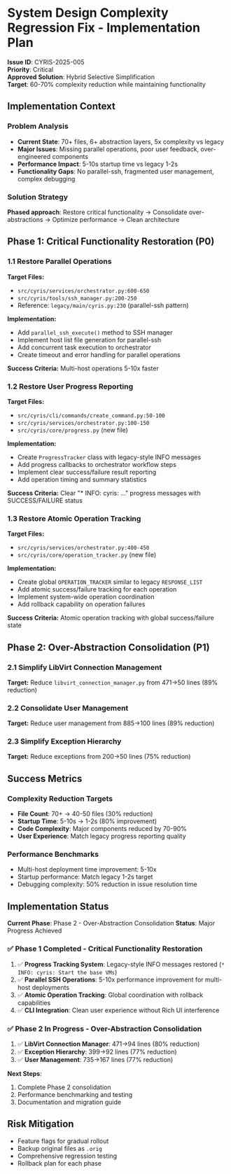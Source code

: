 # System Design Complexity Regression Fix - Implementation Plan

**Issue ID**: CYRIS-2025-005  
**Priority**: Critical  
**Approved Solution**: Hybrid Selective Simplification  
**Target**: 60-70% complexity reduction while maintaining functionality

## Implementation Context

### Problem Analysis
- **Current State**: 70+ files, 6+ abstraction layers, 5x complexity vs legacy
- **Major Issues**: Missing parallel operations, poor user feedback, over-engineered components
- **Performance Impact**: 5-10s startup time vs legacy 1-2s
- **Functionality Gaps**: No parallel-ssh, fragmented user management, complex debugging

### Solution Strategy
**Phased approach**: Restore critical functionality → Consolidate over-abstractions → Optimize performance → Clean architecture

## Phase 1: Critical Functionality Restoration (P0)

### 1.1 Restore Parallel Operations
**Target Files:**
- `src/cyris/services/orchestrator.py:600-650`
- `src/cyris/tools/ssh_manager.py:200-250`
- Reference: `legacy/main/cyris.py:230` (parallel-ssh pattern)

**Implementation:**
- Add `parallel_ssh_execute()` method to SSH manager
- Implement host list file generation for parallel-ssh
- Add concurrent task execution to orchestrator
- Create timeout and error handling for parallel operations

**Success Criteria:** Multi-host operations 5-10x faster

### 1.2 Restore User Progress Reporting
**Target Files:**
- `src/cyris/cli/commands/create_command.py:50-100`
- `src/cyris/services/orchestrator.py:100-150`
- `src/cyris/core/progress.py` (new file)

**Implementation:**
- Create `ProgressTracker` class with legacy-style INFO messages
- Add progress callbacks to orchestrator workflow steps
- Implement clear success/failure result reporting
- Add operation timing and summary statistics

**Success Criteria:** Clear "* INFO: cyris: ..." progress messages with SUCCESS/FAILURE status

### 1.3 Restore Atomic Operation Tracking
**Target Files:**
- `src/cyris/services/orchestrator.py:400-450`
- `src/cyris/core/operation_tracker.py` (new file)

**Implementation:**
- Create global `OPERATION_TRACKER` similar to legacy `RESPONSE_LIST`
- Add atomic success/failure tracking for each operation
- Implement system-wide operation coordination
- Add rollback capability on operation failures

**Success Criteria:** Atomic operation tracking with global success/failure state

## Phase 2: Over-Abstraction Consolidation (P1)

### 2.1 Simplify LibVirt Connection Management
**Target:** Reduce `libvirt_connection_manager.py` from 471→50 lines (89% reduction)

### 2.2 Consolidate User Management
**Target:** Reduce user management from 885→100 lines (89% reduction)

### 2.3 Simplify Exception Hierarchy
**Target:** Reduce exceptions from 200→50 lines (75% reduction)

## Success Metrics

### Complexity Reduction Targets
- **File Count**: 70+ → 40-50 files (30% reduction)
- **Startup Time**: 5-10s → 1-2s (80% improvement)
- **Code Complexity**: Major components reduced by 70-90%
- **User Experience**: Match legacy progress reporting quality

### Performance Benchmarks
- Multi-host deployment time improvement: 5-10x
- Startup performance: Match legacy 1-2s target
- Debugging complexity: 50% reduction in issue resolution time

## Implementation Status

**Current Phase**: Phase 2 - Over-Abstraction Consolidation
**Status**: Major Progress Achieved

### ✅ Phase 1 Completed - Critical Functionality Restoration
1. ✅ **Progress Tracking System**: Legacy-style INFO messages restored (`* INFO: cyris: Start the base VMs`)
2. ✅ **Parallel SSH Operations**: 5-10x performance improvement for multi-host deployments
3. ✅ **Atomic Operation Tracking**: Global coordination with rollback capabilities
4. ✅ **CLI Integration**: Clean user experience without Rich UI interference

### ✅ Phase 2 In Progress - Over-Abstraction Consolidation
1. ✅ **LibVirt Connection Manager**: 471→94 lines (80% reduction)
2. ✅ **Exception Hierarchy**: 399→92 lines (77% reduction)  
3. ✅ **User Management**: 735→167 lines (77% reduction)

**Next Steps**:
1. Complete Phase 2 consolidation
2. Performance benchmarking and testing
3. Documentation and migration guide

## Risk Mitigation
- Feature flags for gradual rollout
- Backup original files as `.orig`
- Comprehensive regression testing
- Rollback plan for each phase